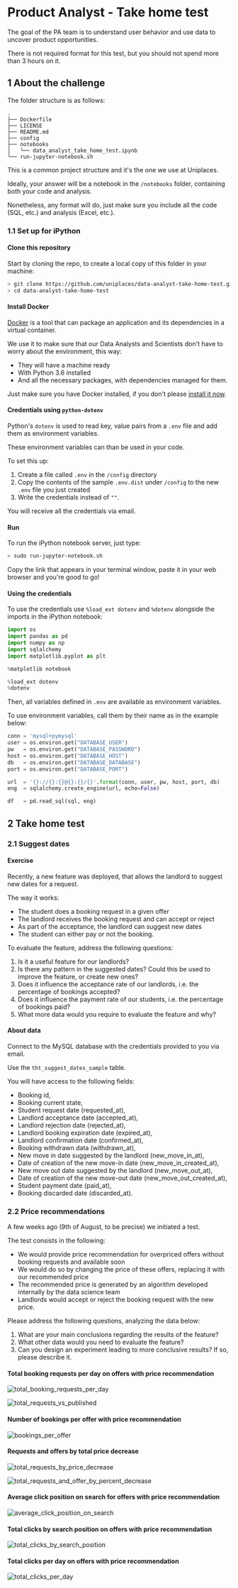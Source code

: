 # Product Analyst - Take home test

The goal of the PA team is to understand user behavior and use data to uncover product opportunities.

There is not required format for this test, but you should not spend more than 3 hours on it.

## 1 About the challenge

The folder structure is as follows:

```
.
├── Dockerfile
├── LICENSE
├── README.md
├── config
├── notebooks
│   └── data_analyst_take_home_test.ipynb
└── run-jupyter-notebook.sh
```

This is a common project structure and it's the one we use at Uniplaces.

Ideally, your answer will be a notebook in the `/notebooks` folder, containing both your code and analysis.

Nonetheless, any format will do, just make sure you include all the code (SQL, etc.) and analysis (Excel, etc.).

### 1.1 Set up for iPython

#### Clone this repository

Start by cloning the repo, to create a local copy of this folder in your machine:

```bash
> git clone https://github.com/uniplaces/data-analyst-take-home-test.git
> cd data-analyst-take-home-test
```

#### Install Docker

[Docker](https://en.wikipedia.org/wiki/Docker_%28software%29) is a tool that can package an application and its dependencies in a virtual container.

We use it to make sure that our Data Analysts and Scientists don't have to worry about the environment, this way:

* They will have a machine ready
* With Python 3.6 installed
* And all the necessary packages, with dependencies managed for them.

Just make sure you have Docker installed, if you don't please [install it now](https://docs.docker.com/engine/installation/).

#### Credentials using `python-dotenv`

Python's `dotenv` is used to read key, value pairs from a `.env` file and add them as environment variables.

These environment variables can than be used in your code.

To set this up:

1. Create a file called `.env` in the `/config` directory
2. Copy the contents of the sample `.env.dist` under `/config` to the new `.env` file you just created
3. Write the credentials instead of `""`.

You will receive all the credentials via email.

#### Run

To run the iPython notebook server, just type:

```bash
> sudo run-jupyter-notebook.sh
```

Copy the link that appears in your terminal window, paste it in your web browser and you're good to go!

#### Using the credentials

To use the credentials use `%load_ext dotenv` and `%dotenv` alongside the imports in the iPython notebook:

```python
import os
import pandas as pd
import numpy as np
import sqlalchemy
import matplotlib.pyplot as plt

%matplotlib notebook

%load_ext dotenv
%dotenv
```

Then, all variables defined in `.env` are available as environment variables.

To use environment variables, call them by their name as in the example below:

```python
conn = 'mysql+pymysql'
user = os.environ.get("DATABASE_USER")
pw   = os.environ.get("DATABASE_PASSWORD")
host = os.environ.get("DATABASE_HOST")
db   = os.environ.get("DATABASE_DATABASE")
port = os.environ.get("DATABASE_PORT")

url  = '{}://{}:{}@{}:{}/{}'.format(conn, user, pw, host, port, db)
eng  = sqlalchemy.create_engine(url, echo=False)

df   = pd.read_sql(sql, eng)
```

## 2 Take home test

### 2.1 Suggest dates

#### Exercise

Recently, a new feature was deployed, that allows the landlord to suggest new dates for a request.

The way it works:

* The student does a booking request in a given offer
* The landlord receives the booking request and can accept or reject
* As part of the acceptance, the landlord can suggest new dates
* The student can either pay or not the booking.

To evaluate the feature, address the following questions:

1. Is it a useful feature for our landlords?
2. Is there any pattern in the suggested dates? Could this be used to improve the feature, or create new ones?
3. Does it influence the acceptance rate of our landlords, i.e. the percentage of bookings accepted?
4. Does it influence the payment rate of our students, i.e. the percentage of bookings paid?
5. What more data would you require to evaluate the feature and why?

#### About data

Connect to the MySQL database with the credentials provided to you via email.

Use the `tht_suggest_dates_sample` table.

You will have access to the following fields:

* Booking id,
* Booking current state,
* Student request date (requested_at),
* Landlord acceptance date (accepted_at),
* Landlord rejection date (rejected_at),
* Landlord booking expiration date (expired_at),
* Landlord confirmation date (confirmed_at),
* Booking withdrawn data (withdrawn_at),
* New move in date suggested by the landlord (new_move_in_at),
* Date of creation of the new move-in date (new_move_in_created_at),
* New move out date suggested by the landlord (new_move_out_at),
* Date of creation of the new move-out date (new_move_out_created_at),
* Student payment date (paid_at),
* Booking discarded date (discarded_at).

### 2.2 Price recommendations

A few weeks ago (9th of August, to be precise) we initiated a test.

The test consists in the following:

* We would provide price recommendation for overpriced offers without booking requests and available soon
* We would do so by changing the price of these offers, replacing it with our recommended price
* The recommended price is generated by an algorithm developed internally by the data science team
* Landlords would accept or reject the booking request with the new price.

Please address the following questions, analyzing the data below:

1. What are your main conclusions regarding the results of the feature?
2. What other data would you need to evaluate the feature?
3. Can you design an experiment leading to more conclusive results? If so, please describe it.

#### Total booking requests per day on offers with price recommendation

![total_booking_requests_per_day](assets/total_booking_requests_per_day.png)

![total_requests_vs_published](assets/total_booking_requests_vs_published.png)

#### Number of bookings per offer with price recommendation

![bookings_per_offer](assets/total_bookings_per_offer.png)

#### Requests and offers by total price decrease

![total_requests_by_price_decrease](assets/total_requests_and_offer_by_decrease.png)

![total_requests_and_offer_by_percent_decrease](assets/total_requests_and_offers_by_percent_decrease.png)

#### Average click position on search for offers with price recommendation

![average_click_position_on_search](assets/average_click_position.png)

#### Total clicks by search position on offers with price recommendation

![total_clicks_by_search_position](assets/total_clicks_by_search_position.png)

#### Total clicks per day on offers with price recommendation

![total_clicks_per_day](assets/total_clicks_per_day.png)
